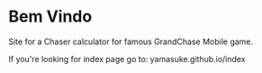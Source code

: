 # Bem Vindo

Site for a Chaser calculator for famous GrandChase Mobile game.

If you're looking for index page go to: yamasuke.github.io/index
